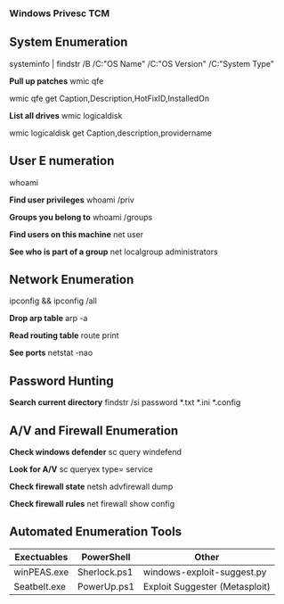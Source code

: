 ### Windows Privesc TCM

## System Enumeration

systeminfo | findstr /B /C:"OS Name" /C:"OS Version" /C:"System Type" 

**Pull up patches**
wmic qfe

wmic qfe get Caption,Description,HotFixID,InstalledOn

**List all drives**
wmic logicaldisk

wmic logicaldisk get Caption,description,providername

## User E numeration
whoami 

**Find user privileges**
whoami /priv

**Groups you belong to**
whoami /groups

**Find users on this machine**
net user

**See who is part of a group**
net localgroup administrators

## Network Enumeration
ipconfig && ipconfig /all

**Drop arp table**
arp -a

**Read routing table**
route print

**See ports**
netstat -nao

## Password Hunting
**Search current directory**
findstr /si password *.txt *.ini *.config

## A/V and Firewall Enumeration
**Check windows defender**
sc query windefend

**Look for A/V**
sc queryex type= service

**Check firewall state**
netsh advfirewall dump

**Check firewall rules**
net firewall show config

## Automated Enumeration Tools
| Exectuables   | PowerShell    | Other | 
| ------------- | ------------- | ------------- |
| winPEAS.exe   | Sherlock.ps1  | windows-exploit-suggest.py |
| Seatbelt.exe  | PowerUp.ps1 | Exploit Suggester (Metasploit) |
